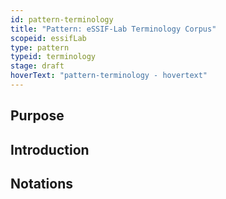 ```yaml
---
id: pattern-terminology
title: "Pattern: eSSIF-Lab Terminology Corpus"
scopeid: essifLab
type: pattern
typeid: terminology
stage: draft
hoverText: "pattern-terminology - hovertext"
---
```

<!-- A pattern captures/describes a set of concepts, relations between them, and rules or constraints that (instances) thereof comply with. As such, it is a concise and possibly formal description of a coherent set of ideas, a mental model if you will, that can be used to facilitate one's thinking about/with these concepts.
Please fill in the placeholders in this file as follows:
- `<existing-scopeID>`: machine readable text that identifies the scope in which this pattern is defined;
- `<Existing Scope>`: human readable text that identifies the scope in which this pattern is defined;
- `<NewPatternID>`: machine readable text that identifies this pattern within <existing-scopeID>;
- `<New Pattern>`: human readable text that identifies this pattern within <Existing Scope>;
-->

## Purpose
<!-- Concisely describe what can you do with the pattern that is (at least) harder if you didn't have it. -->

## Introduction
<!-- Gently introduce the pattern, by referring to real-world situations and using colloquial terms, so that when someone has read the text, (s)he knows what it is about, and is ready to delve into the specifics of the pattern. -->

## Notations
<!-- This (optional) section specifies the notations that are used, or refers to such a specification. -->

## <!-- any number of other sections, as is fit for describing the pattern -->
<!-- text as appropriate for such a section -->

<!--
---
## Footnotes

[//]: # This (optional) section contains any footnotes that may have been specified in the text above.

[^1]: the text for footnote [^1] goes here.

-->
